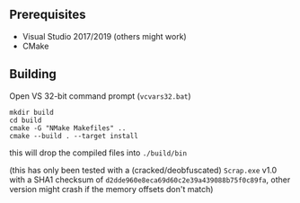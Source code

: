 ## Prerequisites

- Visual Studio  2017/2019 (others might work)
- CMake

## Building

Open VS 32-bit command prompt (`vcvars32.bat`)

```batch
mkdir build
cd build
cmake -G "NMake Makefiles" ..
cmake --build . --target install
```

this will drop the compiled files into `./build/bin`

(this has only been tested with a (cracked/deobfuscated) `Scrap.exe` v1.0 with a SHA1 checksum of `d2dde960e8eca69d60c2e39a439088b75f0c89fa`, other version might crash if the memory offsets don't match)